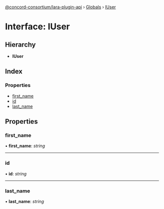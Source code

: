 [@concord-consortium/lara-plugin-api](../README.md) › [Globals](../globals.md) › [IUser](iuser.md)

# Interface: IUser

## Hierarchy

* **IUser**

## Index

### Properties

* [first_name](iuser.md#first_name)
* [id](iuser.md#id)
* [last_name](iuser.md#last_name)

## Properties

###  first_name

• **first_name**: *string*

___

###  id

• **id**: *string*

___

###  last_name

• **last_name**: *string*
